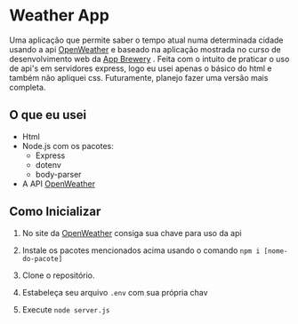 # Weather App

Uma aplicação que permite saber o tempo atual numa determinada cidade usando a api [OpenWeather](https://openweathermap.org/) e baseado na aplicação mostrada no curso de desenvolvimento web da [App Brewery](https://www.appbrewery.co) . Feita com o intuito de praticar o uso de api's em servidores express, logo eu usei apenas o básico do html e também não apliquei css. Futuramente, planejo fazer uma versão mais completa.

## O que eu usei

- Html
- Node.js com os pacotes:
  - Express
  - dotenv
  - body-parser
- A API [OpenWeather](https://openweathermap.org/)

## Como Inicializar

1. No site da [OpenWeather](https://openweathermap.org/) consiga sua chave para uso da api

1. Instale os pacotes mencionados acima usando o comando `npm i [nome-do-pacote]`

1. Clone o repositório.

1. Estabeleça seu arquivo `.env` com sua própria chav

1. Execute `node server.js`
